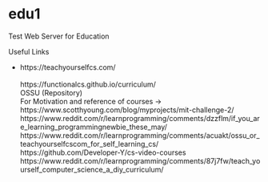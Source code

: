 # edu1
Test Web Server for Education<br>
<p>Useful Links</p>
<ul>
  <li>https://teachyourselfcs.com/ </li><br>
https://functionalcs.github.io/curriculum/ <br>
OSSU (Repository) <br>
For Motivation and reference of courses -> https://www.scotthyoung.com/blog/myprojects/mit-challenge-2/ <br>
https://www.reddit.com/r/learnprogramming/comments/dzzflm/if_you_are_learning_programmingnewbie_these_may/ <br>
https://www.reddit.com/r/learnprogramming/comments/acuakt/ossu_or_teachyourselfcscom_for_self_learning_cs/ <br>
https://github.com/Developer-Y/cs-video-courses <br>
https://www.reddit.com/r/learnprogramming/comments/87j7fw/teach_yourself_computer_science_a_diy_curriculum/<br>
  </ul>
